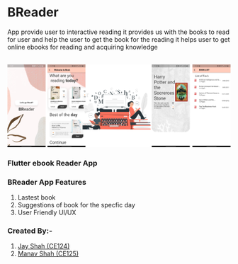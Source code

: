 # BReader
App provide user to interactive reading it provides us with the books to read for user and help the user to get the book for the reading it helps user to get online ebooks for reading and acquiring knowledge
<br><br>

<img src="image.png" >
<br>

### Flutter ebook Reader App

### BReader App Features
  1) Lastest book 
  2) Suggestions of book for the specfic day
  3) User Friendly UI/UX

### Created By:-
1) [Jay Shah (CE124)](https://github.com/jayshah2002)
2) [Manav Shah (CE125)](https://github.com/manavshah25)
